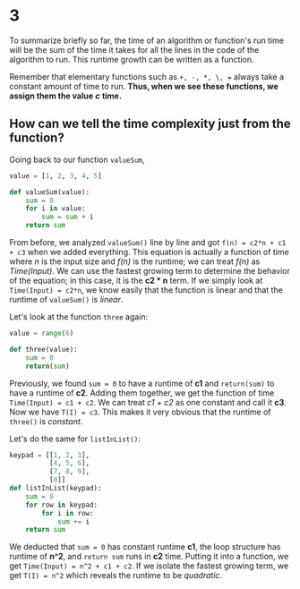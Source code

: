# 3

To summarize briefly so far, the time of an algorithm or function's run time will be the sum of the time it takes for all the lines in the code of the algorithm to run. This runtime growth can be written as a function.

Remember that elementary functions such as `+, -, *, \, =` always take a constant amount of time to run. **Thus, when we see these functions, we assign them the value** _**c**_ **time.**

## How can we tell the time complexity just from the function?

Going back to our function `valueSum`,

```python
value = [1, 2, 3, 4, 5]

def valueSum(value):
    sum = 0
    for i in value:
        sum = sum + i
    return sum
```

From before, we analyzed `valueSum()` line by line and got `f(n) = c2*n + c1 + c3` when we added everything. This equation is actually a function of time where _n_ is the input size and _f\(n\)_ is the runtime; we can treat _f\(n\)_ as _Time\(Input\)_. We can use the fastest growing term to determine the behavior of the equation; in this case, it is the **c2 \* n** term. If we simply look at `Time(Input) = c2*n`, we know easily that the function is linear and that the runtime of `valueSum()` is _linear_.

Let's look at the function `three` again:

```python
value = range(6)

def three(value):
    sum = 0
    return(sum)
```

Previously, we found `sum = 0` to have a runtime of **c1** and `return(sum)` to have a runtime of **c2**. Adding them together, we get the function of time `Time(Input) = c1 + c2`. We can treat _c1 + c2_ as one constant and call it **c3**. Now we have `T(I) = c3`. This makes it very obvious that the runtime of `three()` is _constant_.

Let's do the same for `listInList()`:

```python
keypad = [[1, 2, 3], 
          [4, 5, 6],
          [7, 8, 9],
          [0]] 
def listInList(keypad):
    sum = 0
    for row in keypad:
        for i in row:
            sum += i
    return sum
```

We deducted that `sum = 0` has constant runtime **c1**, the loop structure has runtime of **n^2**, and `return sum` runs in **c2** time. Putting it into a function, we get `Time(Input) = n^2 + c1 + c2`. If we isolate the fastest growing term, we get `T(I) = n^2` which reveals the runtime to be _quadratic_.

